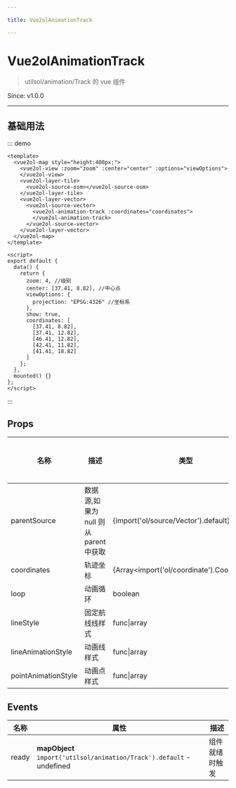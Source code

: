 ```yaml
---

title: Vue2olAnimationTrack

---
```


# Vue2olAnimationTrack

> utilsol/animation/Track 的 vue 组件

Since: v1.0.0

---

## 基础用法

::: demo

```vue
<template>
  <vue2ol-map style="height:400px;">
    <vue2ol-view :zoom="zoom" :center="center" :options="viewOptions">
    </vue2ol-view>
    <vue2ol-layer-tile>
      <vue2ol-source-osm></vue2ol-source-osm>
    </vue2ol-layer-tile>
    <vue2ol-layer-vector>
      <vue2ol-source-vector>
        <vue2ol-animation-track :coordinates="coordinates">
        </vue2ol-animation-track>
      </vue2ol-source-vector>
    </vue2ol-layer-vector>
  </vue2ol-map>
</template>

<script>
export default {
  data() {
    return {
      zoom: 4, //级别
      center: [37.41, 8.82], //中心点
      viewOptions: {
        projection: "EPSG:4326" //坐标系
      },
      show: true,
      coordinates: [
        [37.41, 8.82],
        [37.41, 12.82],
        [46.41, 12.82],
        [42.41, 11.82],
        [41.41, 18.82]
      ]
    };
  },
  mounted() {}
};
</script>
```

:::

## Props

| 名称                | 描述                                  | 类型                                        | 取值范围 | 默认值 |
| ------------------- | ------------------------------------- | ------------------------------------------- | -------- | ------ |
| parentSource        | 数据源,如果为 null 则从 parent 中获取 | {import('ol/source/Vector').default}        | -        |        |
| coordinates         | 轨迹坐标                              | {Array<import('ol/coordinate').Coordinate>} | -        |        |
| loop                | 动画循环                              | boolean                                     | -        | true   |
| lineStyle           | 固定航线线样式                        | func\|array                                 | -        |        |
| lineAnimationStyle  | 动画线样式                            | func\|array                                 | -        |        |
| pointAnimationStyle | 动画点样式                            | func\|array                                 | -        |        |

## Events

| 名称  | 属性                                                                  | 描述           |
| ----- | --------------------------------------------------------------------- | -------------- |
| ready | **mapObject** `import('utilsol/animation/Track').default` - undefined | 组件就绪时触发 |
